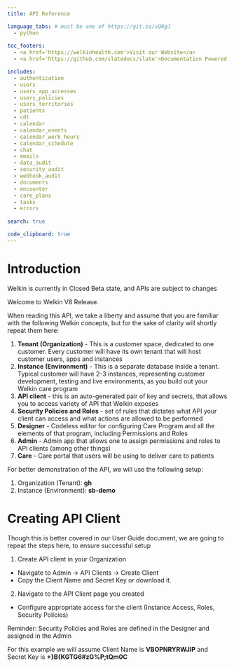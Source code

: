 ```yaml
---
title: API Reference

language_tabs: # must be one of https://git.io/vQNgJ
  - python
  
toc_footers:
  - <a href='https://welkinhealth.com'>Visit our Website</a>
  - <a href='https://github.com/slatedocs/slate'>Documentation Powered by Slate</a>

includes:
  - authentication
  - users
  - users_app_accesses
  - users_policies
  - users_territories
  - patients
  - cdt
  - calendar
  - calendar_events
  - calendar_work_hours
  - calendar_schedule
  - chat
  - emails
  - data_audit
  - security_audit
  - webhook_audit
  - documents
  - encounter
  - care_plans
  - tasks
  - errors
  
search: true

code_clipboard: true
---
```


# Introduction

<aside class="warning">
Welkin is currently in Closed Beta state, and APIs are subject to changes
</aside>


Welcome to Welkin V8 Release.

When reading this API, we take a liberty and assume that you are familiar with the following Welkin concepts, but for the sake of clarity will shortly repeat them here:

1. **Tenant (Organization)** - This is a customer space, dedicated to one customer. Every customer will have its own tenant that will host customer users, apps and instances
2. **Instance (Environment)** - This is a separate database inside a tenant. Typical customer will have 2-3 instances, representing customer development, testing and live environments, as you build out your Welkin care program
3. **API client** - this is an auto-generated pair of key and secrets, that allows you to access variety of API that Welkin exposes
4. **Security Policies and Roles** - set of rules that dictates what API your client can access and what actions are allowed to be performed
5. **Designer** - Codeless editor for configuring Care Program and all the elements of that program, including Permissions and Roles
6. **Admin** - Admin app that allows one to assign permissions and roles to API clients (among other things)
7. **Care** - Care portal that users will be using to deliver care to patients

For better demonstration of the API, we will use the following setup:

1. Organization (Tenant): **gh**
2. Instance (Environment): **sb-demo**

# Creating API Client
Though this is better covered in our User Guide document, we are going to repeat the steps here, to ensure successful setup

1. Create API client in your Organization 
  * Navigate to Admin -> API Clients -> Create Client
  * Copy the Client Name and Secret Key or download it.

2. Navigate to the API Client page you created
  * Configure appropriate access for the client (Instance Access, Roles, Security Policies)

Reminder: Security Policies and Roles are defined in the Designer and assigned in the Admin

For this example we will assume Client Name is **VBOPNRYRWJIP** and Secret Key is **+}B{KGTG6#zG%P;tQm0C**

